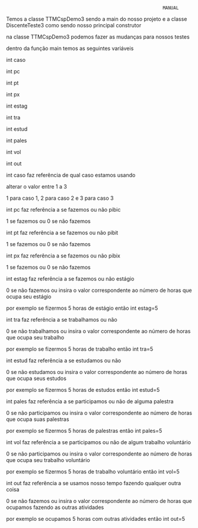                                                                MANUAL
  
Temos a classe TTMCspDemo3 sendo a main do nosso projeto e a classe DiscenteTeste3
como sendo nosso principal construtor

na classe TTMCspDemo3 podemos fazer as mudanças para nossos testes

dentro da função main temos as seguintes variáveis

int caso

int pc

int pt

int px

int estag

int tra

int estud

int pales

int vol

int out

int caso faz referência de qual caso estamos usando

alterar o valor entre 1 a 3

1 para caso 1, 2 para caso 2 e 3 para caso 3

int pc faz referência a se fazemos ou não pibic

1 se fazemos ou 0 se não fazemos

int pt faz referência a se fazemos ou não pibit

1 se fazemos ou 0 se não fazemos

int px faz referência a se fazemos ou não pibix

1 se fazemos ou 0 se não fazemos

int estag faz referência a se fazemos ou não estágio

0 se não fazemos ou insira o valor correspondente ao número de horas que ocupa seu
estágio

por exemplo se fizermos 5 horas de estágio então int estag=5

int tra faz referência a se trabalhamos ou não

0 se não trabalhamos ou insira o valor correspondente ao número de horas que ocupa seu
trabalho

por exemplo se fizermos 5 horas de trabalho então int tra=5

int estud faz referência a se estudamos ou não

0 se não estudamos ou insira o valor correspondente ao número de horas que ocupa seus
estudos

por exemplo se fizermos 5 horas de estudos então int estud=5

int pales faz referência a se participamos ou não de alguma palestra

0 se não participamos ou insira o valor correspondente ao número de horas que ocupa suas
palestras

por exemplo se fizermos 5 horas de palestras então int pales=5

int vol faz referência a se participamos ou não de algum trabalho voluntário

0 se não participamos ou insira o valor correspondente ao número de horas que ocupa seu
trabalho voluntário

por exemplo se fizermos 5 horas de trabalho voluntário então int vol=5

int out faz referência a se usamos nosso tempo fazendo qualquer outra coisa

0 se não fazemos ou insira o valor correspondente ao número de horas que ocupamos
fazendo as outras atividades

por exemplo se ocupamos 5 horas com outras atividades então int out=5
